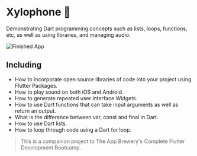 # Xylophone 🎹

Demonstrating Dart programming concepts such as lists, loops, functions, etc, as well as using libraries, and managing audio.

![Finished App](https://github.com/londonappbrewery/Images/blob/master/xylophone-flutter.png)

## Including

- How to incorporate open source libraries of code into your project using Flutter Packages.
- How to play sound on both iOS and Android.
- How to generate repeated user interface Widgets.
- How to use Dart functions that can take input arguments as well as return an output.
- What is the difference between var, const and final in Dart.
- How to use Dart lists.
- How to loop through code using a Dart for loop.



>This is a companion project to The App Brewery's Complete Flutter Development Bootcamp.